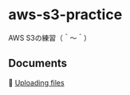 # aws-s3-practice

AWS S3の練習（＾～＾）

## Documents

📖 [Uploading files](https://boto3.amazonaws.com/v1/documentation/api/latest/guide/s3-uploading-files.html)  
